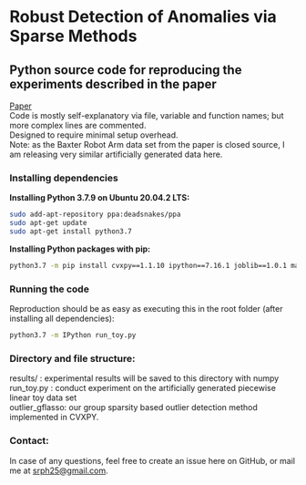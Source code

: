 # Robust Detection of Anomalies via Sparse Methods
## Python source code for reproducing the experiments described in the paper
[Paper](https://argmax.ai/pdfs/brml/MilLudLorSma2015.pdf)\
Code is mostly self-explanatory via file, variable and function names; but more complex lines are commented.\
Designed to require minimal setup overhead.\
Note: as the Baxter Robot Arm data set from the paper is closed source, I am releasing very similar artificially generated data here.

### Installing dependencies
**Installing Python 3.7.9 on Ubuntu 20.04.2 LTS:**
```bash
sudo add-apt-repository ppa:deadsnakes/ppa
sudo apt-get update
sudo apt-get install python3.7
```
**Installing Python packages with pip:**
```bash
python3.7 -m pip install cvxpy==1.1.10 ipython==7.16.1 joblib==1.0.1 matplotlib==3.3.2 numpy==1.19.2 scikit-learn==0.23.2 scipy==1.5.2 scs==2.1.2
```

### Running the code
Reproduction should be as easy as executing this in the root folder (after installing all dependencies):
```bash
python3.7 -m IPython run_toy.py
```


### Directory and file structure:
results/ : experimental results will be saved to this directory with numpy\
run_toy.py : conduct experiment on the artificially generated piecewise linear toy data set\
outlier_gflasso: our group sparsity based outlier detection method implemented in CVXPY.


### Contact:
In case of any questions, feel free to create an issue here on GitHub, or mail me at [srph25@gmail.com](mailto:srph25@gmail.com).

